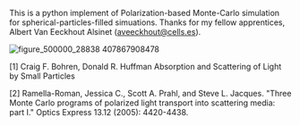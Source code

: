 This is a python implement of Polarization-based Monte-Carlo simulation for spherical-particles-filled simuations. Thanks for my fellow apprentices, Albert Van Eeckhout Alsinet (aveeckhout@cells.es).

![figure_500000_28838 407867908478](https://github.com/LunaMao/Polarization-based-MC-Simulation/assets/160859098/4b906c2b-acb5-45bb-b25e-2550958ac3eb)

[1] Craig F. Bohren, Donald R. Huffman Absorption and Scattering of Light by Small Particles

[2] Ramella-Roman, Jessica C., Scott A. Prahl, and Steve L. Jacques. "Three Monte Carlo programs of polarized light transport into scattering media: part I." Optics Express 13.12 (2005): 4420-4438.
